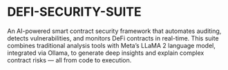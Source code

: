 # DEFI-SECURITY-SUITE
An AI-powered smart contract security framework that automates auditing, detects vulnerabilities, and monitors DeFi contracts in real-time. This suite combines traditional analysis tools with Meta’s LLaMA 2 language model, integrated via Ollama, to generate deep insights and explain complex contract risks — all from code to execution.
